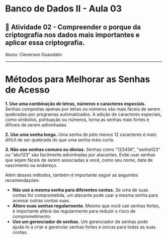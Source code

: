# Banco de Dados II - Aula 03
## 📄 Atividade 02 - Compreender o porque da criptografia nos dados mais importantes e aplicar essa criptografia.  
  
Aluno: Cleverson Guandalin

---
# Métodos para Melhorar as Senhas de Acesso

**1. Use uma combinação de letras, números e caracteres especiais.** Senhas compostas apenas por letras ou números são mais fáceis de serem quebradas por programas automatizados. A adição de caracteres especiais, como símbolos, pontuação ou números, torna as senhas mais fortes e difíceis de serem adivinhadas.

**2. Use uma senha longa.** Uma senha de pelo menos 12 caracteres é mais difícil de ser quebrada do que uma senha mais curta.

**3. Não use senhas comuns ou óbvias.** Senhas como "123456", "senha123" ou "abc123" são facilmente adivinhadas por atacantes. Evite usar senhas que sejam fáceis de serem associadas a você, como seu nome, data de nascimento ou endereço.

Além desses métodos, também é importante seguir as seguintes recomendações:

* **Não use a mesma senha para diferentes contas.** Se uma de suas contas for comprometida, um atacante pode usar a mesma senha para acessar outras contas suas.
* **Altere suas senhas regularmente.** Mesmo que você use senhas fortes, é importante alterá-las regularmente para reduzir o risco de comprometimento.
* **Use um gerenciador de senhas.** Um gerenciador de senhas pode ajudá-lo a criar e gerenciar senhas fortes e únicas para todas as suas contas.


